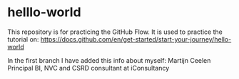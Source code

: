 # helllo-world
This repository is for practicing the GitHub Flow.
It is used to practice the tutorial on: 
https://docs.github.com/en/get-started/start-your-journey/hello-world

In the first branch I have added this info about myself:
Martijn Ceelen 
Principal BI, NVC and CSRD consultant at iConsultancy
